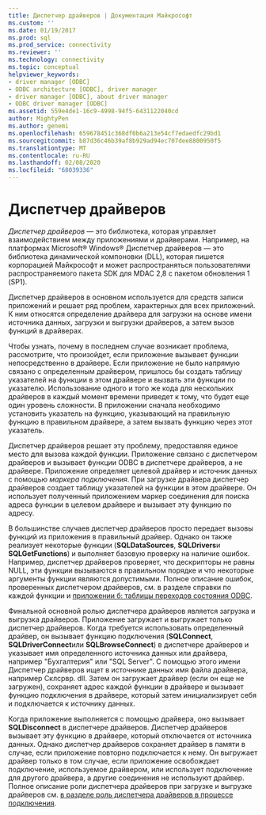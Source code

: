 ```yaml
---
title: Диспетчер драйверов | Документация Майкрософт
ms.custom: ''
ms.date: 01/19/2017
ms.prod: sql
ms.prod_service: connectivity
ms.reviewer: ''
ms.technology: connectivity
ms.topic: conceptual
helpviewer_keywords:
- driver manager [ODBC]
- ODBC architecture [ODBC], driver manager
- driver manager [ODBC], about driver manager
- ODBC driver manager [ODBC]
ms.assetid: 559e4de1-16c9-4998-94f5-6431122040cd
author: MightyPen
ms.author: genemi
ms.openlocfilehash: 659678451c368df0b6a213e54cf7edaedfc29bd1
ms.sourcegitcommit: b87d36c46b39af8b929ad94ec707dee8800950f5
ms.translationtype: MT
ms.contentlocale: ru-RU
ms.lasthandoff: 02/08/2020
ms.locfileid: "68039336"
---
```

# <a name="the-driver-manager"></a>Диспетчер драйверов
*Диспетчер драйверов* — это библиотека, которая управляет взаимодействием между приложениями и драйверами. Например, на платформах Microsoft® Windows® Диспетчер драйверов — это библиотека динамической компоновки (DLL), которая пишется корпорацией Майкрософт и может распространяться пользователями распространяемого пакета SDK для MDAC 2,8 с пакетом обновления 1 (SP1).  
  
 Диспетчер драйверов в основном используется для средств записи приложений и решает ряд проблем, характерных для всех приложений. К ним относятся определение драйвера для загрузки на основе имени источника данных, загрузки и выгрузки драйверов, а затем вызов функций в драйверах.  
  
 Чтобы узнать, почему в последнем случае возникает проблема, рассмотрите, что произойдет, если приложение вызывает функции непосредственно в драйвере. Если приложение не было напрямую связано с определенным драйвером, пришлось бы создать таблицу указателей на функции в этом драйвере и вызвать эти функции по указателю. Использование одного и того же кода для нескольких драйверов в каждый момент времени приведет к тому, что будет еще один уровень сложности. В приложении сначала необходимо установить указатель на функцию, указывающий на правильную функцию в правильном драйвере, а затем вызвать функцию через этот указатель.  
  
 Диспетчер драйверов решает эту проблему, предоставляя единое место для вызова каждой функции. Приложение связано с диспетчером драйверов и вызывает функции ODBC в диспетчере драйверов, а не драйвере. Приложение определяет целевой драйвер и источник данных с помощью *маркера подключения*. При загрузке драйвера диспетчер драйверов создает таблицу указателей на функции в этом драйвере. Он использует полученный приложением маркер соединения для поиска адреса функции в целевом драйвере и вызывает эту функцию по адресу.  
  
 В большинстве случаев диспетчер драйверов просто передает вызовы функций из приложения в правильный драйвер. Однако он также реализует некоторые функции (**SQLDataSources**, **SQLDrivers**и **SQLGetFunctions**) и выполняет базовую проверку на наличие ошибок. Например, диспетчер драйверов проверяет, что дескрипторы не равны NULL, эти функции вызываются в правильном порядке и что некоторые аргументы функции являются допустимыми. Полное описание ошибок, проверенных диспетчером драйверов, см. в разделе справки по каждой функции и [приложении б: таблицы переходов состояния ODBC](../../odbc/reference/appendixes/appendix-b-odbc-state-transition-tables.md).  
  
 Финальной основной ролью диспетчера драйверов является загрузка и выгрузка драйверов. Приложение загружает и выгружает только диспетчер драйверов. Когда требуется использовать определенный драйвер, он вызывает функцию подключения (**SQLConnect**, **SQLDriverConnect**или **SQLBrowseConnect**) в диспетчере драйверов и указывает имя определенного источника данных или драйвера, например "Бухгалтерия" или "SQL Server". С помощью этого имени Диспетчер драйверов ищет в источнике данных имя файла драйвера, например Склсрвр. dll. Затем он загружает драйвер (если он еще не загружен), сохраняет адрес каждой функции в драйвере и вызывает функцию подключения в драйвере, который затем инициализирует себя и подключается к источнику данных.  
  
 Когда приложение выполняется с помощью драйвера, оно вызывает **SQLDisconnect** в диспетчере драйверов. Диспетчер драйверов вызывает эту функцию в драйвере, который отключается от источника данных. Однако диспетчер драйверов сохраняет драйвер в памяти в случае, если приложение повторно подключается к нему. Он выгружает драйвер только в том случае, если приложение освобождает подключение, используемое драйвером, или использует подключение для другого драйвера, а другие соединения не используют драйвер. Полное описание роли диспетчера драйверов при загрузке и выгрузке драйверов см. [в разделе роль диспетчера драйверов в процессе подключения](../../odbc/reference/develop-app/driver-manager-s-role-in-the-connection-process.md).
